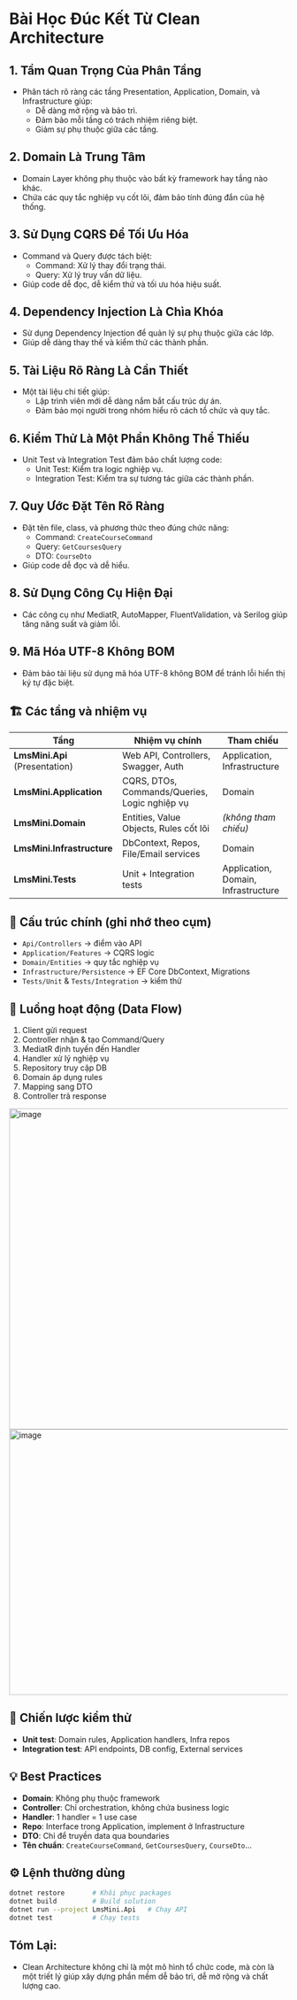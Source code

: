 ﻿# Bài Học Đúc Kết Từ Clean Architecture

## 1. **Tầm Quan Trọng Của Phân Tầng**
- Phân tách rõ ràng các tầng Presentation, Application, Domain, và Infrastructure giúp:
  - Dễ dàng mở rộng và bảo trì.
  - Đảm bảo mỗi tầng có trách nhiệm riêng biệt.
  - Giảm sự phụ thuộc giữa các tầng.

## 2. **Domain Là Trung Tâm**
- Domain Layer không phụ thuộc vào bất kỳ framework hay tầng nào khác.
- Chứa các quy tắc nghiệp vụ cốt lõi, đảm bảo tính đúng đắn của hệ thống.

## 3. **Sử Dụng CQRS Để Tối Ưu Hóa**
- Command và Query được tách biệt:
  - Command: Xử lý thay đổi trạng thái.
  - Query: Xử lý truy vấn dữ liệu.
- Giúp code dễ đọc, dễ kiểm thử và tối ưu hóa hiệu suất.

## 4. **Dependency Injection Là Chìa Khóa**
- Sử dụng Dependency Injection để quản lý sự phụ thuộc giữa các lớp.
- Giúp dễ dàng thay thế và kiểm thử các thành phần.

## 5. **Tài Liệu Rõ Ràng Là Cần Thiết**
- Một tài liệu chi tiết giúp:
  - Lập trình viên mới dễ dàng nắm bắt cấu trúc dự án.
  - Đảm bảo mọi người trong nhóm hiểu rõ cách tổ chức và quy tắc.

## 6. **Kiểm Thử Là Một Phần Không Thể Thiếu**
- Unit Test và Integration Test đảm bảo chất lượng code:
  - Unit Test: Kiểm tra logic nghiệp vụ.
  - Integration Test: Kiểm tra sự tương tác giữa các thành phần.

## 7. **Quy Ước Đặt Tên Rõ Ràng**
- Đặt tên file, class, và phương thức theo đúng chức năng:
  - Command: `CreateCourseCommand`
  - Query: `GetCoursesQuery`
  - DTO: `CourseDto`
- Giúp code dễ đọc và dễ hiểu.

## 8. **Sử Dụng Công Cụ Hiện Đại**
- Các công cụ như MediatR, AutoMapper, FluentValidation, và Serilog giúp tăng năng suất và giảm lỗi.

## 9. **Mã Hóa UTF-8 Không BOM**
- Đảm bảo tài liệu sử dụng mã hóa UTF-8 không BOM để tránh lỗi hiển thị ký tự đặc biệt.

## 🏗 Các tầng và nhiệm vụ
| Tầng | Nhiệm vụ chính | Tham chiếu |
|------|---------------|------------|
| **LmsMini.Api** (Presentation) | Web API, Controllers, Swagger, Auth | Application, Infrastructure |
| **LmsMini.Application** | CQRS, DTOs, Commands/Queries, Logic nghiệp vụ | Domain |
| **LmsMini.Domain** | Entities, Value Objects, Rules cốt lõi | _(không tham chiếu)_ |
| **LmsMini.Infrastructure** | DbContext, Repos, File/Email services | Domain |
| **LmsMini.Tests** | Unit + Integration tests | Application, Domain, Infrastructure |

## 📂 Cấu trúc chính (ghi nhớ theo cụm)
- `Api/Controllers` → điểm vào API  
- `Application/Features` → CQRS logic  
- `Domain/Entities` → quy tắc nghiệp vụ  
- `Infrastructure/Persistence` → EF Core DbContext, Migrations  
- `Tests/Unit` & `Tests/Integration` → kiểm thử

## 🔄 Luồng hoạt động (Data Flow)
1. Client gửi request  
2. Controller nhận & tạo Command/Query  
3. MediatR định tuyến đến Handler  
4. Handler xử lý nghiệp vụ  
5. Repository truy cập DB  
6. Domain áp dụng rules  
7. Mapping sang DTO  
8. Controller trả response
<img width="1000" height="580" alt="image" src="https://github.com/user-attachments/assets/89bf43ab-101b-4fe7-bd4f-b9d28c4cb314" />
<img width="748" height="480" alt="image" src="https://github.com/user-attachments/assets/c6c01084-8024-4de9-a473-f87665cc67ca" />

## 🧪 Chiến lược kiểm thử
- **Unit test**: Domain rules, Application handlers, Infra repos  
- **Integration test**: API endpoints, DB config, External services

## 💡 Best Practices
- **Domain**: Không phụ thuộc framework  
- **Controller**: Chỉ orchestration, không chứa business logic  
- **Handler**: 1 handler = 1 use case  
- **Repo**: Interface trong Application, implement ở Infrastructure  
- **DTO**: Chỉ để truyền data qua boundaries  
- **Tên chuẩn**: `CreateCourseCommand`, `GetCoursesQuery`, `CourseDto`…

## ⚙️ Lệnh thường dùng
```bash
dotnet restore       # Khôi phục packages
dotnet build         # Build solution
dotnet run --project LmsMini.Api   # Chạy API
dotnet test          # Chạy tests
``` 
## **Tóm Lại:**
- Clean Architecture không chỉ là một mô hình tổ chức code, mà còn là một triết lý giúp xây dựng phần mềm dễ bảo trì, dễ mở rộng và chất lượng cao.
